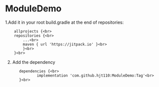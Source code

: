 # ModuleDemo
1.Add it in your root build.gradle at the end of repositories:<br>
		
		allprojects {<br>
		repositories {<br>
			...<br>
			maven { url 'https://jitpack.io' }<br>
			}<br>
		}<br>
  2. Add the dependency<br>
  
  			dependencies {<br>
	        		implementation 'com.github.hjt110:ModuleDemo:Tag'<br>
			}<br>
